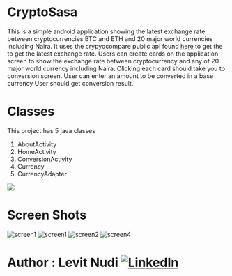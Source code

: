 # CryptoSasa

This is a simple android application showing the latest exchange rate between cryptocurrencies BTC and ETH and 20 major world currencies including Naira.
It uses the crypyocompare public api found [here](https://www.cryptocompare.com/) to get the to get the latest exchange rate. 
Users can create cards on the application screen to show the exchange rate between cryptocurrency and any of 20 major world 
currency including Naira. Clicking each card should take you to conversion screen. User can enter an amount to be converted in a base currency
User should get conversion result.

# Classes
This project has 5 java classes
1. AboutActivity
2. HomeActivity
3. ConversionActivity
4. Currency
5. CurrencyAdapter 

[<img src="http://style.anu.edu.au/_anu/images/icons/icon-google-play-small.png">](https://play.google.com/store/apps/details?id=com.majacryp)


# Screen Shots

![screen1](screen_shots/Screenshot_20171021-133505.png "Home page create new cards/select dropdown")
![screen1](screen_shots/Screenshot_20171021-133554.png "Home page launch conversion page/delete card")
![screen2](screen_shots/Screenshot_20171021-133425.png "Conversion page Bitcoin")
![screen4](screen_shots/Screenshot_20171021-133446.png "Conversion page Ethereum")



# Author : Levit Nudi [![LinkedIn](http://www.fftimes.com/sites/all/modules/socialmedia/icons/levelten/glossy/32x32/linkedin.png)](https://www.linkedin.com/in/levitnudi/)
